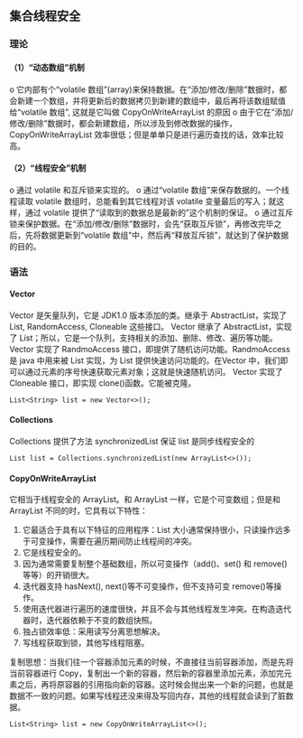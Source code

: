 ## 集合线程安全

### 理论

#### （1）“动态数组”机制

o 它内部有个“volatile 数组”(array)来保持数据。在“添加/修改/删除”数据时，都会新建一个数组，并将更新后的数据拷贝到新建的数组中，最后再将该数组赋值给“volatile 数组”, 这就是它叫做 CopyOnWriteArrayList 的原因
o 由于它在“添加/修改/删除”数据时，都会新建数组，所以涉及到修改数据的操作，CopyOnWriteArrayList 效率很低；但是单单只是进行遍历查找的话，效率比较高。

#### （2）“线程安全”机制

o 通过 volatile 和互斥锁来实现的。
o 通过“volatile 数组”来保存数据的。一个线程读取 volatile 数组时，总能看到其它线程对该 volatile 变量最后的写入；就这样，通过 volatile 提供了“读取到的数据总是最新的”这个机制的保证。
o 通过互斥锁来保护数据。在“添加/修改/删除”数据时，会先“获取互斥锁”，再修改完毕之后，先将数据更新到“volatile 数组”中，然后再“释放互斥锁”，就达到了保护数据的目的。

### 语法

#### Vector

Vector 是矢量队列，它是 JDK1.0 版本添加的类。继承于 AbstractList，实现了 List, RandomAccess, Cloneable 这些接口。 Vector 继承了 AbstractList，实现了 List；所以，它是一个队列，支持相关的添加、删除、修改、遍历等功能。 Vector 实现了 RandmoAccess 接口，即提供了随机访问功能。RandmoAccess 是 java 中用来被 List 实现，为 List 提供快速访问功能的。在Vector 中，我们即可以通过元素的序号快速获取元素对象；这就是快速随机访问。 Vector 实现了 Cloneable 接口，即实现 clone()函数。它能被克隆。

```
List<String> list = new Vector<>();
```

#### Collections

Collections 提供了方法 synchronizedList 保证 list 是同步线程安全的

```
List list = Collections.synchronizedList(new ArrayList<>());
```

#### CopyOnWriteArrayList

它相当于线程安全的 ArrayList。和 ArrayList 一样，它是个可变数组；但是和ArrayList 不同的时，它具有以下特性：

1. 它最适合于具有以下特征的应用程序：List 大小通常保持很小，只读操作远多于可变操作，需要在遍历期间防止线程间的冲突。
2. 它是线程安全的。
3. 因为通常需要复制整个基础数组，所以可变操作（add()、set() 和 remove()等等）的开销很大。
4. 迭代器支持 hasNext(), next()等不可变操作，但不支持可变 remove()等操作。
5. 使用迭代器进行遍历的速度很快，并且不会与其他线程发生冲突。在构造迭代器时，迭代器依赖于不变的数组快照。
6. 独占锁效率低：采用读写分离思想解决。
7. 写线程获取到锁，其他写线程阻塞。

复制思想：当我们往一个容器添加元素的时候，不直接往当前容器添加，而是先将当前容器进行 Copy，复制出一个新的容器，然后新的容器里添加元素，添加完元素之后，再将原容器的引用指向新的容器。这时候会抛出来一个新的问题，也就是数据不一致的问题。如果写线程还没来得及写回内存，其他的线程就会读到了脏数据。

```
List<String> list = new CopyOnWriteArrayList<>();
```

